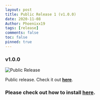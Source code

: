 ```yaml
---
layout: post
title: Public Release 1 (v1.0.0)
date: 2020-11-08
Author: Phoenixx19
tags: [release]
comments: false
toc: false
pinned: true
---
```


### v1.0.0
![Public Release](https://github.com/Phoenixx19/JumpKingPlus/blob/master/docs/images/BannerRelease.png)

Public release. Check it out [**here**](https://github.com/Phoenixx19/JumpKingPlus/releases/tag/v1.0.0). <!-- more -->
### Please check out how to install [**here**](https://phoenixx19.github.io/JumpKingPlus/about/).